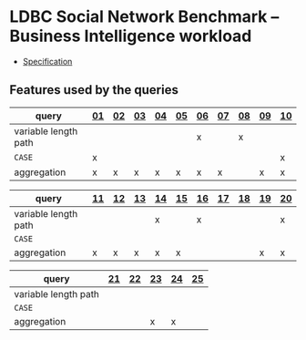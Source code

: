 # LDBC Social Network Benchmark – Business Intelligence workload

* [Specification](https://ldbc.github.io/ldbc_snb_docs/)

## Features used by the queries

| query                 | [01](bi-1.cypher) | [02](bi-2.cypher) | [03](bi-3.cypher) | [04](bi-4.cypher) | [05](bi-5.cypher) | [06](bi-6.cypher) | [07](bi-7.cypher) | [08](bi-8.cypher) | [09](bi-9.cypher) | [10](bi-10.cypher) |
| --------------------- | --- | --- | --- | --- | --- | --- | --- | --- | --- | --- |
| variable length path  |     |     |     |     |     | x   |     | x   |     |     |
| `CASE`                | x   |     |     |     |     |     |     |     |     | x   |
| aggregation           | x   | x   | x   | x   | x   | x   | x   |     | x   | x   |


| query                 | [11](bi-11.cypher) | [12](bi-12.cypher) | [13](bi-13.cypher) | [14](bi-14.cypher) | [15](bi-15.cypher) | [16](bi-16.cypher) | [17](bi-17.cypher) | [18](bi-18.cypher) | [19](bi-19.cypher) | [20](bi-20.cypher) |
| --------------------- | --- | --- | --- | --- | --- | --- | --- | --- | --- | --- |
| variable length path  |     |     |     | x   |     | x   |     |     |     | x   |
| `CASE`                |     |     |     |     |     |     |     |     |     |     |
| aggregation           | x   | x   | x   | x   | x   |     |     |     | x   | x   |


| query                 | [21](bi-21.cypher) | [22](bi-22.cypher) | [23](bi-23.cypher) | [24](bi-24.cypher) | [25](bi-25.cypher) |
| --------------------- | --- | --- | --- | --- | --- |
| variable length path  |     |     |     |     |     |
| `CASE`                |     |     |     |     |     |
| aggregation           |     |     | x   | x   |     |
